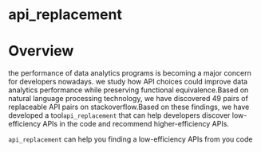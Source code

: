 # api_replacement
# Overview
the performance of data analytics programs is becoming a major concern for developers nowadays. we study how API choices could improve data analytics performance while preserving functional equivalence.Based on natural language processing technology, we have discovered 49 pairs of replaceable API pairs on stackoverflow.Based on these findings, we have developed a tool`api_replacement` that can help developers discover low-efficiency APIs in the code and recommend higher-efficiency APIs.

`api_replacement` can help you finding a low-efficiency APIs from you code

#
